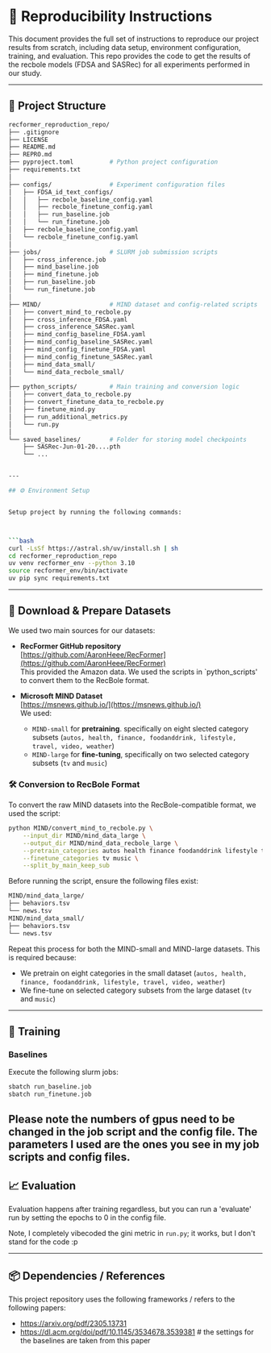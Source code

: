 # 🔁 Reproducibility Instructions

This document provides the full set of instructions to reproduce our project results from scratch, including data setup, environment configuration, training, and evaluation. This repo provides the code to get the results of the recbole models (FDSA and SASRec) for all experiments performed in our study.

---

## 🧱 Project Structure

```bash
recformer_reproduction_repo/
├── .gitignore
├── LICENSE
├── README.md
├── REPRO.md                
├── pyproject.toml          # Python project configuration
├── requirements.txt
│
├── configs/                # Experiment configuration files
│   ├── FDSA_id_text_configs/
│   │   ├── recbole_baseline_config.yaml
│   │   ├── recbole_finetune_config.yaml
│   │   ├── run_baseline.job
│   │   └── run_finetune.job
│   ├── recbole_baseline_config.yaml
│   └── recbole_finetune_config.yaml
│
├── jobs/                   # SLURM job submission scripts
│   ├── cross_inference.job
│   ├── mind_baseline.job
│   ├── mind_finetune.job
│   ├── run_baseline.job
│   └── run_finetune.job
│
├── MIND/                   # MIND dataset and config-related scripts
│   ├── convert_mind_to_recbole.py
│   ├── cross_inference_FDSA.yaml
│   ├── cross_inference_SASRec.yaml
│   ├── mind_config_baseline_FDSA.yaml
│   ├── mind_config_baseline_SASRec.yaml
│   ├── mind_config_finetune_FDSA.yaml
│   ├── mind_config_finetune_SASRec.yaml
│   ├── mind_data_small/
│   └── mind_data_recbole_small/
│
├── python_scripts/         # Main training and conversion logic
│   ├── convert_data_to_recbole.py
│   ├── convert_finetune_data_to_recbole.py
│   ├── finetune_mind.py
│   ├── run_additional_metrics.py
│   └── run.py
│
└── saved_baselines/        # Folder for storing model checkpoints
    ├── SASRec-Jun-01-20....pth
    └── ...


---

## ⚙️ Environment Setup


Setup project by running the following commands:



```bash
curl -LsSf https://astral.sh/uv/install.sh | sh
cd recformer_reproduction_repo
uv venv recformer_env --python 3.10
source recformer_env/bin/activate
uv pip sync requirements.txt
```

---

## 📂 Download & Prepare Datasets

We used two main sources for our datasets:

- **RecFormer GitHub repository**  
  [https://github.com/AaronHeee/RecFormer](https://github.com/AaronHeee/RecFormer)  
  This provided the Amazon data. We used the scripts in `python_scripts' to convert them to the RecBole format.

- **Microsoft MIND Dataset**  
  [https://msnews.github.io/](https://msnews.github.io/)  
  We used:
  - `MIND-small` for **pretraining**. specifically on eight slected category subsets (```autos, health, finance, foodanddrink, lifestyle, travel, video, weather```)
  - `MIND-large` for **fine-tuning**, specifically on two selected category subsets (```tv``` and ```music```)

### 🛠 Conversion to RecBole Format

To convert the raw MIND datasets into the RecBole-compatible format, we used the script:

```bash
python MIND/convert_mind_to_recbole.py \
    --input_dir MIND/mind_data_large \
    --output_dir MIND/mind_data_recbole_large \
    --pretrain_categories autos health finance foodanddrink lifestyle travel video weather \
    --finetune_categories tv music \
    --split_by_main_keep_sub
```

Before running the script, ensure the following files exist:

```bash
MIND/mind_data_large/
├── behaviors.tsv
└── news.tsv
MIND/mind_data_small/
├── behaviors.tsv
└── news.tsv
```


Repeat this process for both the MIND-small and MIND-large datasets. This is required because:
- We pretrain on eight categories in the small dataset (```autos, health, finance, foodanddrink, lifestyle, travel, video, weather```)
- We fine-tune on selected category subsets from the large dataset (```tv``` and ```music```)
---

## 🚀 Training

### Baselines

Execute the following slurm jobs:

```bash
sbatch run_baseline.job 
sbatch run_finetune.job
```
Please note the numbers of gpus need to be changed in the job script and the config file. The parameters I used are the ones you see in my job scripts and config files.
---

## 📈 Evaluation

Evaluation happens after training regardless, but you can run a 'evaluate' run by setting the epochs to 0 in the config file.

Note, I completely vibecoded the gini metric in `run.py`; it works, but I don't stand for the code :p

---


## 📦 Dependencies / References

This project repository uses the following frameworks / refers to the following papers:

- https://arxiv.org/pdf/2305.13731
- https://dl.acm.org/doi/pdf/10.1145/3534678.3539381 # the settings for the baselines are taken from this paper

